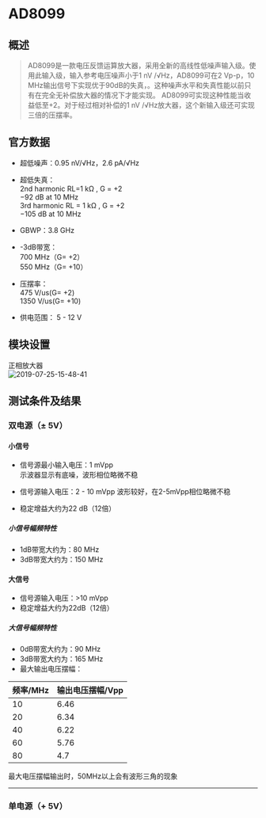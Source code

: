 # AD8099

## 概述

> AD8099是一款电压反馈运算放大器，采用全新的高线性低噪声输入级。使用此输入级，输入参考电压噪声小于1 nV /√Hz，AD8099可在2 Vp-p，10 MHz输出信号下实现优于90dB的失真，。这种噪声水平和失真性能以前只有在完全无补偿放大器的情况下才能实现。 AD8099可实现这种性能当收益低至+2。对于经过相对补偿的1 nV /√Hz放大器，这个新输入级还可实现三倍的压摆率。

## 官方数据

* 超低噪声：0.95 nV/√Hz，2.6 pA/√Hz

* 超低失真：  
2nd harmonic RL=1 kΩ , G = +2  
−92 dB at 10 MHz  
3rd harmonic RL = 1 kΩ , G = +2  
−105 dB at 10 MHz

* GBWP：3.8 GHz

* -3dB带宽：  
700 MHz（G= +2）  
550 MHz（G= +10）

* 压摆率：  
475 V/us(G= +2)  
1350 V/us(G= +10)

* 供电范围： 5 - 12 V

## 模块设置

正相放大器  
![2019-07-25-15-48-41](http://oss.cnworkshop.xyz/44852e0b82ae4752484bb007568734f2.png)

## 测试条件及结果

### 双电源（± 5V）

#### 小信号

* 信号源最小输入电压：1 mVpp  
示波器显示有底噪，波形相位略微不稳

* 信号源输入电压：2 - 10 mVpp
波形较好，在2-5mVpp相位略微不稳

* 稳定增益大约为22 dB（12倍）

##### 小信号幅频特性

* 1dB带宽大约为：80 MHz
* 3dB带宽大约为：150 MHz

#### 大信号

* 信号源输入电压：>10 mVpp
* 稳定增益大约为22dB（12倍）

##### 大信号幅频特性

* 0dB带宽大约为：90 MHz
* 3dB带宽大约为：165 MHz
* 最大输出电压摆幅：

|   频率/MHz   | 输出电压摆幅/Vpp |
|   ---   | --- |
|  10   |  6.46  |
|  20  | 6.34  |
| 40  | 6.22 |
| 60  | 5.76 |
| 80  | 4.7 |

最大电压摆幅输出时，50MHz以上会有波形三角的现象

---

### 单电源（+ 5V）
